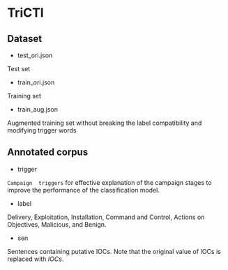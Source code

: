 # TriCTI

## Dataset
- test_ori.json 

Test set

- train_ori.json 

Training set

- train_aug.json 

Augmented training set without breaking the label compatibility and modifying trigger words

## Annotated corpus

- trigger

`Campaign  triggers`  for  effective  explanation
of the campaign stages to improve the performance of the classification model.

- label

Delivery,  Exploitation,  Installation,  Command  and  Control, Actions  on  Objectives, Malicious, and Benign.

- sen

Sentences containing putative IOCs. Note that the original value of IOCs is replaced with $IOCs$.